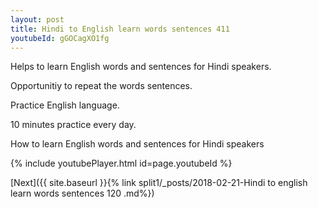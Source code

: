 ```yaml
---
layout: post
title: Hindi to English learn words sentences 411 
youtubeId: gGOCagXO1fg
---
```

 
 
Helps to learn English words and sentences for Hindi speakers.

Opportunitiy to repeat the words sentences. 

Practice English language. 
 
10 minutes practice every day. 
 
How to learn English words and sentences for Hindi speakers 
 
{% include youtubePlayer.html id=page.youtubeId %}
 
 
[Next]({{ site.baseurl }}{% link  split1/_posts/2018-02-21-Hindi to english learn words sentences 120 .md%})
 
